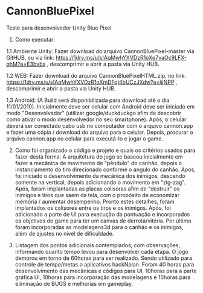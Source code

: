 # CannonBluePixel

Teste para desenvolvedor Unity Blue Pixel

1. Como executar: 

1.1 Ambiente Unity:  Fazer download do arquivo CannonBluePixel-master via GitHUB, ou via link: https://1drv.ms/u/s!AqMwhYXVDzR1oXq7vaOc9LFX-qhM?e=E3bvbs , descomprimir e abrir a pasta via Unity HUB.

1.2 WEB: Fazer download do arquivo CannonBluePixelHTML.zip, no link: https://1drv.ms/u/s!AqMwhYXVDzR1oXmDFqI4bUCzJXdw?e=ijjNPP , descomprimir e abrir a pasta via Unity HUB.

1.3 Android: (A Build será disponibilizada para download até o dia 11/01/2010). Inicialmente deve ser celular com Android deve ser iniciado em modo "Desenvolvedor" (utilizar google/duckduckgo afim de descobrir como ativar o modo desenvolvedor no seu smartphone). Após, o celular deverá ser conectado cabo usb no computador com o arquivo cannon.app e fazer uma cópia / download do arquivo para o celular. Depois, procurar o arquivo cannon.app no celular para executá-lo e jogar o game. 

2. Como foi organizado o código e projeto e quais os critérios usados para fazer desta forma:
A arquitetura do jogo se baseou inicialmente em fazer a mecânica de movimento de "pêndulo" do canhão, depois o instanciamento do tiro direcionado conforme o angulo do canhão. Após, foi iniciado o desenvolvimento da mecânica dos inimigos, descendo somente na vertical, depois adicionando o movimento em "zig-zag". Após, foram implantadas as placas colisoras afim de "destruir" os inimigos e tiros que saem da tela, com o propósito de economizar memória / aumentar desempenho. Pronto estes detalhes, foram implantados os colisores entre os tiros e os inimigos. Após, foi adicionado a parte de UI para execução da pontuação e incorporados os objetivos do game para ter um canvas de derrota/vitória. Por último foram incorporadas as modelagens3d para o canhão e os inimigos, além de ajustes no nível de dificuldade.

3. Listagem dos pontos adicionais contemplados, com observações, informando quanto tempo levou para desenvolver cada etapa.
O jogo demorou em torno de 60horas para ser realizado. Sendo utilizado para controle de tempo/metas o aplicativos hackNplan. Foram 40 horas para desenvolvimento das mecânicas e códigos para UI, 10horas para a parte gráfica UI, 10horas para incorporação das modelagens e 10horas para eliminação de BUGS e melhorias em gameplay.
